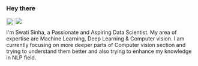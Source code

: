### Hey there <img src="https://media.giphy.com/media/hvRJCLFzcasrR4ia7z/giphy.gif" width="15px">
<a href="https://www.linkedin.com/in/swati-sinha-401706206/">
  <img align="left" alt="Ketan's LinkedIN" width="22px" src="https://raw.githubusercontent.com/peterthehan/peterthehan/master/assets/linkedin.svg" />
</a>

![](https://visitor-badge.glitch.me/badge?page_id=Swati81.Swati81)


I'm Swati Sinha, a Passionate and Aspiring Data Scientist. My area of expertise are Machine Learning, Deep Learning & Computer vision. I am currently focusing on more deeper parts of Computer vision section and trying to understand them better and also trying to enhance my knowledge in NLP field. 
